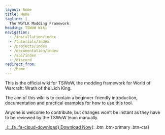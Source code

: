 ```yaml
---
layout: home
title: Home
tagline: |
  The WoTLK Modding Framework
heading: TSWoW Wiki
navigation:
  - /installation/index
  - /tutorials/index
  - /projects/index
  - /documentation/index
  - /api/index
  - /discord
redirect_from:
  - /home
---
```


This is the official wiki for TSWoW, the modding framework for World of Warcraft: Wrath of the Lich King.

The aim of this wiki is to contain a beginner-friendly introduction, documentation and practical examples for how to use this tool.

Anyone is welcome to contribute, but changes won’t be instant as they have to be reviewed by the TSWoW team manually.

<div class="cta-container">

[*&nbsp;*{: .fa .fa-cloud-download} Download Now][LATEST_RELEASE]{: .btn .btn-primary .btn-cta}

</div>

[LATEST_RELEASE]: https://github.com/tswow/tswow/releases/latest
